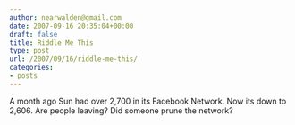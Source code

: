 ```yaml
---
author: nearwalden@gmail.com
date: 2007-09-16 20:35:04+00:00
draft: false
title: Riddle Me This
type: post
url: /2007/09/16/riddle-me-this/
categories:
- posts
---
```


A month ago Sun had over 2,700 in its Facebook Network.  Now its down to 2,606.  Are people leaving?  Did someone prune the network?



